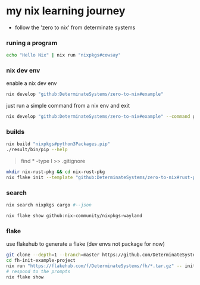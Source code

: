 # my nix learning journey
- follow the 'zero to nix' from determinate systems
### runing a program
```bash
echo "Hello Nix" | nix run "nixpkgs#cowsay"
```

### nix dev env
enable a nix dev env
```bash
nix develop "github:DeterminateSystems/zero-to-nix#example"
```

just run a simple command from a nix env and exit
```bash
nix develop "github:DeterminateSystems/zero-to-nix#example" --command git help
```

### builds

```bash
nix build "nixpkgs#python3Packages.pip"
./result/bin/pip --help
```

> find * -type l >> .gitignore

```bash
mkdir nix-rust-pkg && cd nix-rust-pkg
nix flake init --template "github:DeterminateSystems/zero-to-nix#rust-pkg"
```

### search 

```bash
nix search nixpkgs cargo #--json
```

```bash
nix flake show github:nix-community/nixpkgs-wayland
```

### flake

use flakehub to generate a flake (dev envs not package for now)
```bash
git clone --depth=1 --branch=master https://github.com/DeterminateSystems/fh-init-example-project
cd fh-init-example-project
nix run "https://flakehub.com/f/DeterminateSystems/fh/*.tar.gz" -- init
# respond to the prompts
nix flake show
```